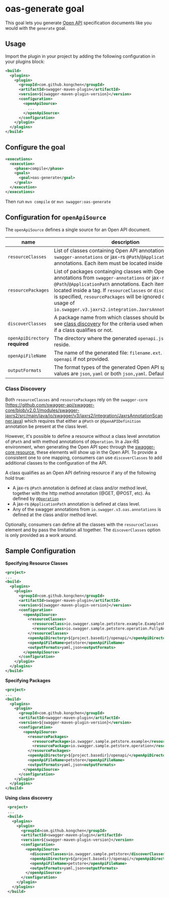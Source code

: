 # oas-generate goal

This goal lets you generate [Open API](https://github.com/OAI/OpenAPI-Specification) specification documents like you would with the `generate` goal.


## Usage

Import the plugin in your project by adding the following configuration in your plugins block:

```xml
<build>
  <plugins>
    <plugin>
      <groupId>com.github.kongchen</groupId>
      <artifactId>swagger-maven-plugin</artifactId>
      <version>${swagger-maven-plugin-version}</version>
      <configuration>
        <openApiSource>
          ...
        </openApiSource>
      </configuration>
    </plugin>
  </plugins>
</build>
```


## Configure the goal

```xml
<executions>
  <execution>
    <phase>compile</phase>
    <goals>
      <goal>oas-generate</goal>
    </goals>
  </execution>
</executions>
```

Then run `mvn compile` or `mvn swagger:oas-generate`

## Configuration for `openApiSource`

The `openApiSource` defines a single source for an Open API document.


| **name** | **description** |
|------------------------|------------------------------------------------------------------------------------------------------------------------------------------------------------------------------------------------------------------------------|
| `resourceClasses` | List of classes containing Open API annotations from `swagger-annotations` or jax-rs `@Path`/`@ApplicationPath` annotations. Each item must be located inside a tag. |
| `resourcePackages` | List of packages containging classes with Open API annotations from `swagger-annotations` or jax-rs `@Path`/`@ApplicationPath` annotations.  Each item must be located inside a tag. If `resourceClasses` or `discoverClasses` is specified, `resourcePackages` will be ignored due to the usage of `io.swagger.v3.jaxrs2.integration.JaxrsAnnotationScanner`. |
| `discoverClasses` | A package name from which classes should be discovered, see [class discovery](#class-discovery) for the criteria used when determining if a class qualifies or not.  |
| `openApiDirectory` **required** | The directory where the generated `openapi.json` should reside.  |
| `openApiFileName` | The name of the generated file: `filename.ext`. Defaults to `openapi` if not provided. |
| `outputFormats` | The format types of the generated Open API spec. Valid values are `json`, `yaml` or both `json,yaml`. Defaults to `json`. |

### Class Discovery

Both `resourceClasses` and `resourcePackages` rely on the `swagger-core` [https://github.com/swagger-api/swagger-core/blob/v2.0.1/modules/swagger-jaxrs2/src/main/java/io/swagger/v3/jaxrs2/integration/JaxrsAnnotationScanner.java) which requires that either a `@Path` or `@OpenAPIDefinition` annotation be present at the class level.

However, it's possible to define a resource without a class level annotation of `@Path` and with method annotations of `@Operation`. In a Jax-RS environment, when generating the Open API spec through the [swagger-core resource](https://github.com/swagger-api/swagger-core/wiki/Swagger-2.X---Integration-and-Configuration#configuration-properties), these elements will show up in the Open API. To provide a consistent one to one mapping, consumers can use `discoverClasses` to add additional classes to the configuration of the API.

A class qualifies as an Open API defining resource if any of the following hold true:

* A jax-rs `@Path` annotation is defined at class and/or method level, together with the http method annotation (@GET, @POST, etc). As defined by [`@Operation`](https://github.com/swagger-api/swagger-core/blob/v2.0.1/modules/swagger-annotations/src/main/java/io/swagger/v3/oas/annotations/Operation.java#L37)
* A jax-rs `@ApplicationPath` annotation is defined at class level.
* Any of the swagger annotations from `io.swagger.v3.oas.annotations` is defined at the class and/or method level.

Optionally, consumers can define all the classes with the `resourceClasses` element and by pass the limitation all together. The `discoverClasses` option is only provided as a work around.


## Sample Configuration

**Specifying Resource Classes**
```xml
<project>
...
<build>
  <plugins>
    <plugin>
      <groupId>com.github.kongchen</groupId>
      <artifactId>swagger-maven-plugin</artifactId>
      <version>${swagger-maven-plugin-version}</version>
      <configuration>
        <openApiSource>
          <resourceClasses>
            <resourceClass>io.swagger.sample.petstore.example.ExamplesResource</resourceClass>
            <resourceClass>io.swagger.sample.petstore.operation.FullyAnnotatedOperationResource</resourceClass>
          </resourceClasses>
          <openApiDirectory>${project.basedir}/openapi/</openApiDirectory>
          <openApiFileName>petstore</openApiFileName>
          <outputFormats>yaml,json<outputFormats>
        </openApiSource>
      </configuration>
    </plugin>
  </plugins>
</build>
```

**Specifying Packages**
```xml
<project>
...
<build>
  <plugins>
    <plugin>
      <groupId>com.github.kongchen</groupId>
      <artifactId>swagger-maven-plugin</artifactId>
      <version>${swagger-maven-plugin-version}</version>
      <configuration>
        <openApiSource>
          <resourcePackages>
            <resourcePackage>io.swagger.sample.petstore.example</resourcePackage>
            <resourcePackage>io.swagger.sample.petstore.operation</resourcePackage>
          </resourcePackages>
          <openApiDirectory>${project.basedir}/openapi/</openApiDirectory>
          <openApiFileName>petstore</openApiFileName>
          <outputFormats>yaml,json<outputFormats>
        </openApiSource>
      </configuration>
    </plugin>
  </plugins>
</build>
```

**Using class discovery**
```xml
 <project>
 ...
 <build>
   <plugins>
     <plugin>
       <groupId>com.github.kongchen</groupId>
       <artifactId>swagger-maven-plugin</artifactId>
       <version>${swagger-maven-plugin-version}</version>
       <configuration>
         <openApiSource>
           <discoverClasses>io.swagger.sample.petstore</discoverClasses>
           <openApiDirectory>${project.basedir}/openapi/</openApiDirectory>
           <openApiFileName>petstore</openApiFileName>
           <outputFormats>yaml,json<outputFormats>
         </openApiSource>
       </configuration>
     </plugin>
   </plugins>
 </build>
```
